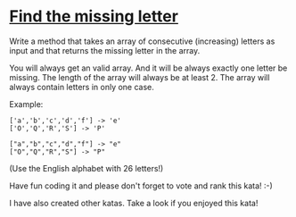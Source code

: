 # [Find the missing letter](https://www.codewars.com/kata/5839edaa6754d6fec10000a2/train/javascript) #

Write a method that takes an array of consecutive (increasing) letters as input and that returns the missing letter in the array.

You will always get an valid array. And it will be always exactly one letter be missing. The length of the array will always be at least 2.
The array will always contain letters in only one case.

Example:

    ['a','b','c','d','f'] -> 'e' 
    ['O','Q','R','S'] -> 'P'

    ["a","b","c","d","f"] -> "e"
    ["O","Q","R","S"] -> "P"

(Use the English alphabet with 26 letters!)

Have fun coding it and please don't forget to vote and rank this kata! :-)

I have also created other katas. Take a look if you enjoyed this kata!
